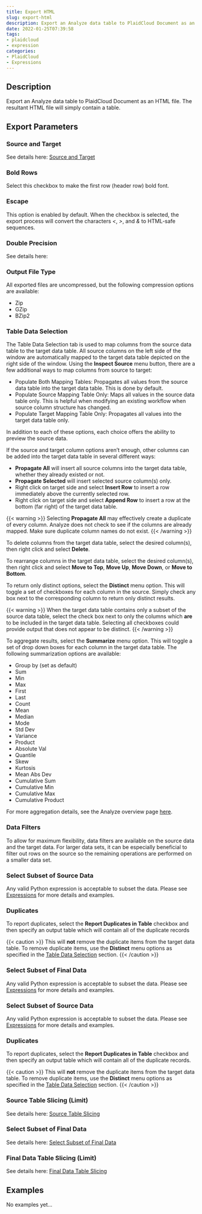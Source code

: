 ```yaml
---
title: Export HTML
slug: export-html
description: Export an Analyze data table to PlaidCloud Document as an HTML file
date: 2022-01-25T07:39:58
tags:
- plaidcloud
- expression
categories:
- PlaidCloud
- Expressions
---
```



## Description


Export an Analyze data table to PlaidCloud Document as an HTML file. The resultant HTML file will simply contain a table.



## Export Parameters



### Source and Target


See details here: [Source and Target](/docs/workflow-steps/common/table-data-selection)



### Bold Rows


Select this checkbox to make the first row (header row) bold font.



### Escape


This option is enabled by default. When the checkbox is selected, the export process will convert the characters *<*, *>*, and *&* to HTML-safe sequences.



### Double Precision


See details here:



### Output File Type


All exported files are uncompressed, but the following compression options are available:


* Zip
* GZip
* BZip2


### Table Data Selection


The Table Data Selection tab is used to map columns from the source data table to the target data table. All source columns on the left side of the window are 
automatically mapped to the target data table depicted on the right side of the window. Using the **Inspect Source** menu button, there are a few additional ways to map columns from source to target:


* Populate Both Mapping Tables: Propagates all values from the source data table into the target data table. This is done by default.
* Populate Source Mapping Table Only: Maps all values in the source data table only. This is helpful when modifying an existing workflow when source column structure has changed.
* Populate Target Mapping Table Only: Propagates all values into the target data table only.

In addition to each of these options, each choice offers the ability to preview the source data.


If the source and target column options aren’t enough, other columns can be added into the target data table in several different ways:


* **Propagate All** will insert all source columns into the target data table, whether they already existed or not.
* **Propagate Selected** will insert selected source column(s) only.
* Right click on target side and select **Insert Row** to insert a row immediately above the currently selected row.
* Right click on target side and select **Append Row** to insert a row at the bottom (far right) of the target data table.

{{< warning >}}
Selecting **Propagate All** may effectively create a duplicate of every column. Analyze does not check to see if the columns are already mapped. Make sure duplicate column names do not exist.
{{< /warning >}}




To delete columns from the target data table, select the desired column(s), then right click and select **Delete**.



To rearrange columns in the target data table, select the desired column(s), then right click and select **Move to Top**, **Move Up**, **Move Down**, or **Move to Bottom**.



To return only distinct options, select the **Distinct** menu option. This will toggle a set of checkboxes for each column in the source. Simply check any box next to the corresponding column to return only distinct results.

{{< warning >}}
When the target data table contains only a subset of the source data table, select the check box next to only the columns which **are** to be included in the target data table. Selecting all checkboxes could provide output that does not appear to be distinct.
{{< /warning >}}




To aggregate results, select the **Summarize** menu option. This will toggle a set of drop down boxes for each column in the target data table. The following summarization options are available:


* Group by (set as default)
* Sum
* Min
* Max
* First
* Last
* Count
* Mean
* Median
* Mode
* Std Dev
* Variance
* Product
* Absolute Val
* Quantile
* Skew
* Kurtosis
* Mean Abs Dev
* Cumulative Sum
* Cumulative Min
* Cumulative Max
* Cumulative Product

For more aggregation details, see the Analyze overview page [here](/docs/workflow-steps/common/aggregation).



### Data Filters


To allow for maximum flexibility, data filters are available on the source data and the target data. For larger data sets, it can be especially beneficial to filter out rows on the source so the remaining operations are performed on a smaller data set.



### Select Subset of Source Data


Any valid Python expression is acceptable to subset the data. Please see [Expressions](/docs/expressions) for more details and examples.



### Duplicates


To report duplicates, select the **Report Duplicates in Table** checkbox and then specify an output table which will contain all of the duplicate records

{{< caution >}}
This will **not** remove the duplicate items from the target data table. To remove duplicate items, use the **Distinct** menu options as specified in the [Table Data Selection](../transforms/common\_features#table-data-selection) section.
{{< /caution >}}




### Select Subset of Final Data


Any valid Python expression is acceptable to subset the data. Please see [Expressions](/docs/expressions) for more details and examples.






### Select Subset of Source Data


Any valid Python expression is acceptable to subset the data. Please see [Expressions](/docs/expressions) for more details and examples.



### Duplicates


To report duplicates, select the **Report Duplicates in Table** checkbox and then specify an output table which will contain all of the duplicate records.


{{< caution >}}
This will **not** remove the duplicate items from the target data table. To remove duplicate items, use the **Distinct** menu options as specified in the [Table Data Selection](../transforms/common\_features#table-data-selection) section.
{{< /caution >}}




### Source Table Slicing (Limit)


See details here: [Source Table Slicing](/docs/workflow-steps/common/source-table-slicing-limit)



### Select Subset of Final Data


See details here: [Select Subset of Final Data](/docs/workflow-steps/common/select-subset-of-final-data)



### Final Data Table Slicing (Limit)


See details here: [Final Data Table Slicing](/docs/workflow-steps/common/final-data-table-slicing)


## Examples


No examples yet...
